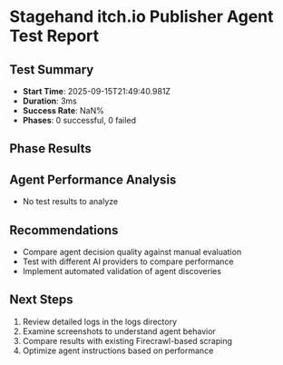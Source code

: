 # Stagehand itch.io Publisher Agent Test Report

## Test Summary
- **Start Time**: 2025-09-15T21:49:40.981Z
- **Duration**: 3ms
- **Success Rate**: NaN%
- **Phases**: 0 successful, 0 failed

## Phase Results


## Agent Performance Analysis
- No test results to analyze

## Recommendations
- Compare agent decision quality against manual evaluation
- Test with different AI providers to compare performance
- Implement automated validation of agent discoveries

## Next Steps
1. Review detailed logs in the logs directory
2. Examine screenshots to understand agent behavior
3. Compare results with existing Firecrawl-based scraping
4. Optimize agent instructions based on performance
